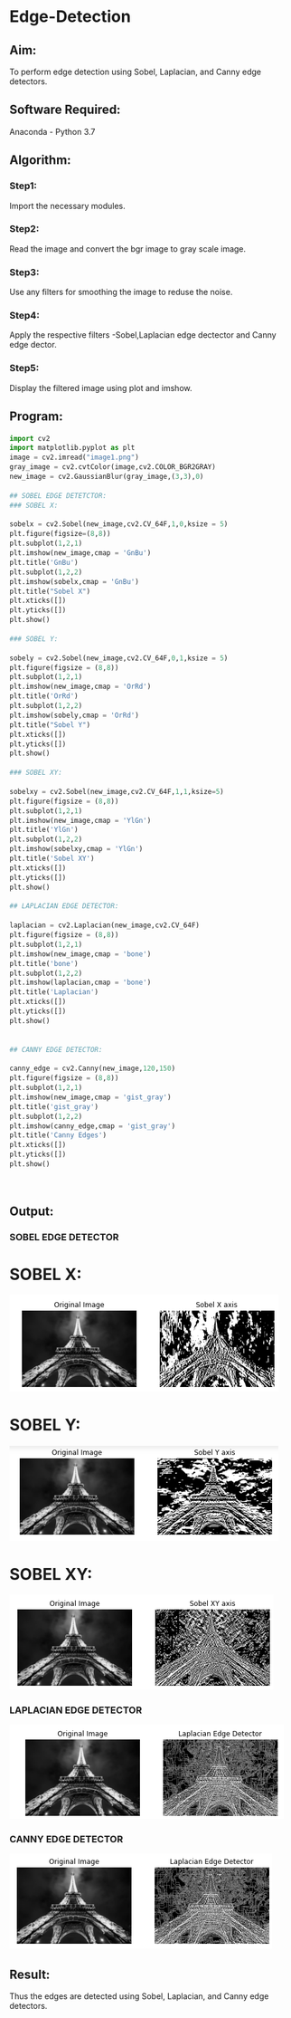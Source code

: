 # Edge-Detection
## Aim:
To perform edge detection using Sobel, Laplacian, and Canny edge detectors.

## Software Required:
Anaconda - Python 3.7

## Algorithm:
### Step1:

Import the necessary modules.

### Step2:

Read the image and convert the bgr image to gray scale image.


### Step3:


Use any filters for smoothing the image to reduse the noise.

### Step4:

Apply the respective filters -Sobel,Laplacian edge dectector and Canny edge dector.

### Step5:

Display the filtered image using plot and imshow.


 
## Program:

``` Python
import cv2
import matplotlib.pyplot as plt
image = cv2.imread("image1.png")
gray_image = cv2.cvtColor(image,cv2.COLOR_BGR2GRAY)
new_image = cv2.GaussianBlur(gray_image,(3,3),0)

## SOBEL EDGE DETETCTOR:
### SOBEL X:

sobelx = cv2.Sobel(new_image,cv2.CV_64F,1,0,ksize = 5)
plt.figure(figsize=(8,8))
plt.subplot(1,2,1)
plt.imshow(new_image,cmap = 'GnBu')
plt.title('GnBu')
plt.subplot(1,2,2)
plt.imshow(sobelx,cmap = 'GnBu')
plt.title("Sobel X")
plt.xticks([])
plt.yticks([])
plt.show()

### SOBEL Y:

sobely = cv2.Sobel(new_image,cv2.CV_64F,0,1,ksize = 5)
plt.figure(figsize = (8,8))
plt.subplot(1,2,1)
plt.imshow(new_image,cmap = 'OrRd')
plt.title('OrRd')
plt.subplot(1,2,2)
plt.imshow(sobely,cmap = 'OrRd')
plt.title("Sobel Y")
plt.xticks([])
plt.yticks([])
plt.show()

### SOBEL XY:

sobelxy = cv2.Sobel(new_image,cv2.CV_64F,1,1,ksize=5)
plt.figure(figsize = (8,8))
plt.subplot(1,2,1)
plt.imshow(new_image,cmap = 'YlGn')
plt.title('YlGn')
plt.subplot(1,2,2)
plt.imshow(sobelxy,cmap = 'YlGn')
plt.title('Sobel XY')
plt.xticks([])
plt.yticks([])
plt.show()

## LAPLACIAN EDGE DETECTOR:

laplacian = cv2.Laplacian(new_image,cv2.CV_64F)
plt.figure(figsize = (8,8))
plt.subplot(1,2,1)
plt.imshow(new_image,cmap = 'bone')
plt.title('bone')
plt.subplot(1,2,2)
plt.imshow(laplacian,cmap = 'bone')
plt.title('Laplacian')
plt.xticks([])
plt.yticks([])
plt.show()


## CANNY EDGE DETECTOR:

canny_edge = cv2.Canny(new_image,120,150)
plt.figure(figsize = (8,8))
plt.subplot(1,2,1)
plt.imshow(new_image,cmap = 'gist_gray')
plt.title('gist_gray')
plt.subplot(1,2,2)
plt.imshow(canny_edge,cmap = 'gist_gray')
plt.title('Canny Edges')
plt.xticks([])
plt.yticks([])
plt.show()




```
## Output:
### SOBEL EDGE DETECTOR

# SOBEL X:
![GITHUB](b4.PNG)


# SOBEL Y:
![GITHUB](b3.PNG)


#  SOBEL XY:
![GITHUB](b2.PNG)

### LAPLACIAN EDGE DETECTOR


![GITHUB](b1.PNG)


### CANNY EDGE DETECTOR

![GITHUB](b.PNG)


## Result:
Thus the edges are detected using Sobel, Laplacian, and Canny edge detectors.
